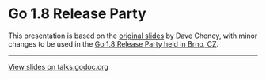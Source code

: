 # Go 1.8 Release Party

This presentation is based on the [original
slides](https://github.com/davecheney/go-1.8-release-party) by Dave Cheney, with
minor changes to be used in the [Go 1.8 Release Party held in Brno,
CZ](https://www.meetup.com/Golang-Brno/events/237697083/).

---

[View slides on talks.godoc.org](https://talks.godoc.org/github.com/rhcarvalho/talks/2017/02-28%20Go%201.8%20Release%20Party/presentation.slide)
